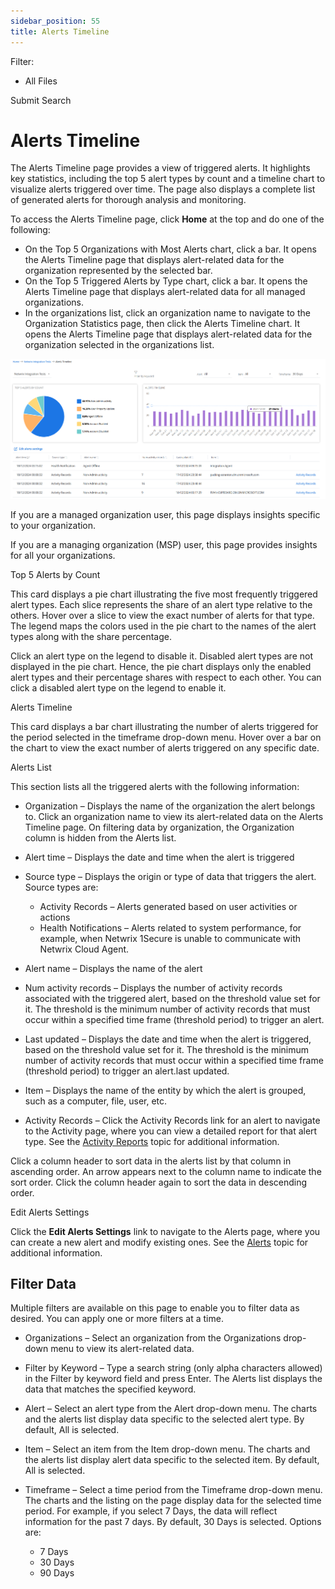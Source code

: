 ```yaml
---
sidebar_position: 55
title: Alerts Timeline
---
```


Filter: 

* All Files

Submit Search

# Alerts Timeline

The Alerts Timeline page provides a view of triggered alerts. It highlights key statistics, including the top 5 alert types by count and a timeline chart to visualize alerts triggered over time. The page also displays a complete list of generated alerts for thorough analysis and monitoring.

To access the Alerts Timeline page, click **Home** at the top and do one of the following:

* On the Top 5 Organizations with Most Alerts chart, click a bar. It opens the Alerts Timeline page that displays alert-related data for the organization represented by the selected bar.
* On the Top 5 Triggered Alerts by Type chart, click a bar. It opens the Alerts Timeline page that displays alert-related data for all managed organizations.
* In the organizations list, click an organization name to navigate to the Organization Statistics page, then click the Alerts Timeline chart. It opens the Alerts Timeline page that displays alert-related data for the organization selected in the organizations list.

![Alerts Timeline Page](../../../Resources/Images/1Secure/AlertsTimeline.png "Alerts Timeline Page")

If you are a managed organization user, this page displays insights specific to your organization.

If you are a managing organization (MSP) user, this page provides insights for all your organizations.

Top 5 Alerts by Count

This card displays a pie chart illustrating the five most frequently triggered alert types. Each slice represents the share of an alert type relative to the others. Hover over a slice to view the exact number of alerts for that type.  
The legend maps the colors used in the pie chart to the names of the alert types along with the share percentage.

Click an alert type on the legend to disable it. Disabled alert types are not displayed in the pie chart. Hence, the pie chart displays only the enabled alert types and their percentage shares with respect to each other. You can click a disabled alert type on the legend to enable it.

Alerts Timeline

This card displays a bar chart illustrating the number of alerts triggered for the period selected in the timeframe drop-down menu. Hover over a bar on the chart to view the exact number of alerts triggered on any specific date.

Alerts List

This section lists all the triggered alerts with the following information:

* Organization – Displays the name of the organization the alert belongs to. Click an organization name to view its alert-related data on the Alerts Timeline page. On filtering data by organization, the Organization column is hidden from the Alerts list.
* Alert time – Displays the date and time when the alert is triggered
* Source type – Displays the origin or type of data that triggers the alert. Source types are:

  * Activity Records – Alerts generated based on user activities or actions
  * Health Notifications – Alerts related to system performance, for example, when Netwrix 1Secure is unable to communicate with Netwrix Cloud Agent.
* Alert name – Displays the name of the alert
* Num activity records – Displays the number of activity records associated with the triggered alert, based on the threshold value set for it. The threshold is the minimum number of activity records that must occur within a specified time frame (threshold period) to trigger an alert.
* Last updated – Displays the date and time when the alert is triggered, based on the threshold value set for it. The threshold is the minimum number of activity records that must occur within a specified time frame (threshold period) to trigger an alert.last updated.
* Item – Displays the name of the entity by which the alert is grouped, such as a computer, file, user, etc.
* Activity Records – Click the Activity Records link for an alert to navigate to the Activity page, where you can view a detailed report for that alert type. See the [Activity Reports](../SearchAndReports/Activity "Activity Reports") topic for additional information.

Click a column header to sort data in the alerts list by that column in ascending order. An arrow appears next to the column name to indicate the sort order. Click the column header again to sort the data in descending order.

Edit Alerts Settings

Click the **Edit Alerts Settings** link to navigate to the Alerts page, where you can create a new alert and modify existing ones. See the [Alerts](../Alerts/Alerts "Alerts") topic for additional information.

## Filter Data

Multiple filters are available on this page to enable you to filter data as desired. You can apply one or more filters at a time.

* Organizations – Select an organization from the Organizations drop-down menu to view its alert-related data.
* Filter by Keyword – Type a search string (only alpha characters allowed) in the Filter by keyword field and press Enter. The Alerts list displays the data that matches the specified keyword.
* Alert – Select an alert type from the Alert drop-down menu. The charts and the alerts list display data specific to the selected alert type. By default, All is selected.
* Item – Select an item from the Item drop-down menu. The charts and the alerts list display alert data specific to the selected item. By default, All is selected.
* Timeframe – Select a time period from the Timeframe drop-down menu. The charts and the listing on the page display data for the selected time period. For example, if you select 7 Days, the data will reflect information for the past 7 days. By default, 30 Days is selected. Options are:

  * 7 Days
  * 30 Days
  * 90 Days